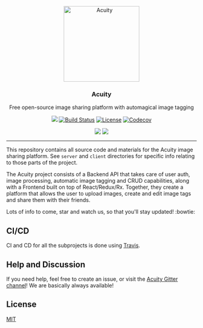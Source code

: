 <p align="center"><a href="https://thatimagetagging.site"><img src="https://cloud.githubusercontent.com/assets/3519438/19272712/d96cc6e8-8fc9-11e6-90f2-00e7a4156fff.png" alt="Acuity" height="200" /></a></p>
<h3 align="center">Acuity</h3>
<p align="center">Free open-source image sharing platform with automagical image tagging</p>
<p align="center">
<a href="https://gitter.im/acuity-project/Lobby"><img src="https://img.shields.io/gitter/room/entake/acuity.svg" /></a>
<a href="https://travis-ci.org/Entake/acuity"><img src="https://travis-ci.org/Entake/acuity.svg?branch=master" alt="Build Status" /></a>
<a href="https://raw.githubusercontent.com/Entake/acuity/master/LICENSE"><img src="https://img.shields.io/badge/license-MIT-blue.svg" alt="License" /></a>
<a href="https://codecov.io/gh/Entake/acuity"><img src="https://codecov.io/gh/Entake/acuity/branch/master/graph/badge.svg" alt="Codecov" /></a>
</p>
<p align="center">
<img src="http://dockeri.co/image/entake/acuity-server" />
<img src="http://dockeri.co/image/entake/acuity-client" />
</p>

---

This repository contains all source code and materials for the Acuity image sharing platform.
See `server` and `client` directories for specific info relating to those parts of the project.

The Acuity project consists of a Backend API that takes care of user auth, image processing, automatic image tagging and CRUD capabilities, along with a Frontend built on top of React/Redux/Rx.
Together, they create a platform that allows the user to upload images, create and edit image tags and share them with their friends.

Lots of info to come, star and watch us, so that you'll stay updated! :bowtie:

## CI/CD

CI and CD for all the subprojects is done using [Travis](https://travis-ci.org).

## Help and Discussion
If you need help, feel free to create an issue, or visit the [Acuity Gitter channel](https://gitter.im/acuity-project/Lobby)! We are basically always available!

## License

[MIT](https://opensource.org/licenses/mit-license)
